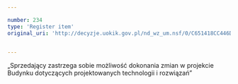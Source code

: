 ```yaml
---

number: 234
type: 'Register item'
original_uri: 'http://decyzje.uokik.gov.pl/nd_wz_um.nsf/0/C651418CC446DE4EC12572DD00329496?OpenDocument'


---
```


„Sprzedający zastrzega sobie możliwość dokonania zmian w projekcie Budynku dotyczących projektowanych technologii i rozwiązań”

